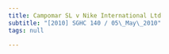 ```yaml
---
title: Campomar SL v Nike International Ltd
subtitle: "[2010] SGHC 140 / 05\_May\_2010"
tags: null

---
```



